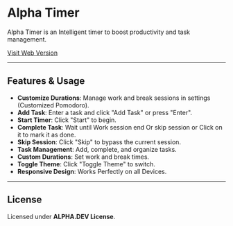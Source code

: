 # Alpha Timer

Alpha Timer is an Intelligent timer to boost productivity and task management.

[Visit Web Version](https://tarek-alliani.github.io/Alpha-Timer/)

---

## Features & Usage
- **Customize Durations**: Manage work and break sessions in settings (Customized Pomodoro).  
- **Add Task**: Enter a task and click "Add Task" or press "Enter".
- **Start Timer**: Click "Start" to begin.
- **Complete Task**: Wait until Work session end Or skip session or Click on it to mark it as done.
- **Skip Session**: Click "Skip" to bypass the current session.
- **Task Management**: Add, complete, and organize tasks.  
- **Custom Durations**: Set work and break times.  
- **Toggle Theme**: Click "Toggle Theme" to switch.  
- **Responsive Design**: Works Perfectly on all Devices.  

---

## License  
Licensed under **ALPHA.DEV License**.
